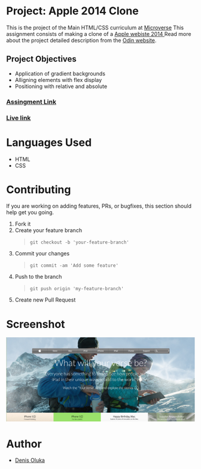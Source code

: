# Project: Apple 2014 Clone

This is the project of the Main HTML/CSS curriculum at [Microverse](https://www.microverse.org/)
This assignment consists of making a clone of a [Apple webiste 2014 ](https://web.archive.org/web/20140301004610/http://www.apple.com/)
Read more about the project detailed description from the [Odin website](https://www.theodinproject.com/courses/html5-and-css3/lessons/building-with-backgrounds-and-gradients).

## Project Objectives

- Application of gradient backgrounds
- Alligning elements with flex display
- Positioning with relative and absolute

### [Assingment Link](https://www.theodinproject.com/courses/html5-and-css3/lessons/building-with-backgrounds-and-gradients)

### [Live link](https://rawcdn.githack.com/OlukaDenis/Apple-Clone/b48760e8c8391405f512d89738dbbc5a074aac61/index.html)

# Languages Used

- HTML
- CSS

# Contributing

If you are working on adding features, PRs, or bugfixes, this section should help get you going.

1. Fork it
2. Create your feature branch
   > `git checkout -b 'your-feature-branch'`
3. Commit your changes
   > `git commit -am 'Add some feature'`
4. Push to the branch
   > `git push origin 'my-feature-branch'`
5. Create new Pull Request

# Screenshot

![Image](images/apple-clone.png)

# Author

- [Denis Oluka](https://github.com/OlukaDenis)
